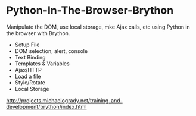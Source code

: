 # Python-In-The-Browser-Brython
Manipulate the DOM, use local storage, mke Ajax calls, etc using Python in the browser with Brython.

- Setup File
- DOM selection, alert, console
- Text Binding
- Templates & Variables
- Ajax/HTTP
- Load a file
- Style/Rotate
- Local Storage

http://projects.michaelogrady.net/training-and-development/brython/index.html
